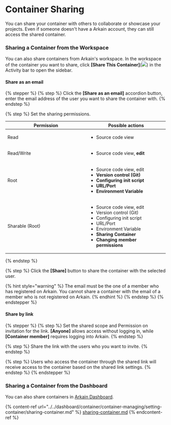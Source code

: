 # Container Sharing

You can share your container with others to collaborate or showcase your projects. Even if someone doesn't have a Arkain account, they can still access the shared container.

### Sharing a Container from the Workspace <a href="#sharing-a-container-from-the-workspace" id="sharing-a-container-from-the-workspace"></a>

You can also share containers from Arkain's workspace. In the workspace of the container you want to share, click **\[Share This Container]**(![](<../../../.gitbook/assets/스크린샷 2025-03-08 오후 3.55.49.png>)) in the Activity bar to open the sidebar.

#### **Share as an email**

{% stepper %}
{% step %}
Click the **\[Share as an email]** accordion button, enter the email address of the user you want to share the container with.
{% endstep %}

{% step %}
Set the sharing permissions.

<table><thead><tr><th width="241">Permission</th><th>Possible actions</th></tr></thead><tbody><tr><td>Read</td><td><ul><li>Source code view</li></ul></td></tr><tr><td>Read/Write</td><td><ul><li>Source code view, <strong>edit</strong></li></ul></td></tr><tr><td>Root</td><td><ul><li>Source code view, edit</li><li><strong>Version control (Git)</strong></li><li><strong>Configuring init script</strong></li><li><strong>URL/Port</strong></li><li><strong>Environment Variable</strong></li></ul></td></tr><tr><td>Sharable (Root)</td><td><ul><li>Source code view, edit</li><li>Version control (Git)</li><li>Configuring init script</li><li>URL/Port</li><li>Environment Variable</li><li><strong>Sharing Container</strong></li><li><strong>Changing member permissions</strong></li></ul></td></tr></tbody></table>
{% endstep %}

{% step %}
Click the **\[Share]** button to share the container with the selected user.

{% hint style="warning" %}
The email must be the one of a member who has registered on Arkain. You cannot share a container with the email of a member who is not registered on Arkain.
{% endhint %}
{% endstep %}
{% endstepper %}

#### **Share by link**

{% stepper %}
{% step %}
Set the shared scope and Permission on invitation for the link. **\[Anyone]** allows access without logging in, while **\[Container member]** requires logging into Arkain.
{% endstep %}

{% step %}
Share the link with the users who you want to invite.
{% endstep %}

{% step %}
Users who access the container through the shared link will receive access to the container based on the shared link settings.
{% endstep %}
{% endstepper %}

### Sharing a Container from the Dashboard <a href="#sharing-a-container-from-the-workspace" id="sharing-a-container-from-the-workspace"></a>

You can also share containers in [Arkain Dashboard](https://arkain.io/my/dashboard).

{% content-ref url="../../dashboard/container/container-managing/setting-container/sharing-container.md" %}
[sharing-container.md](../../dashboard/container/container-managing/setting-container/sharing-container.md)
{% endcontent-ref %}
